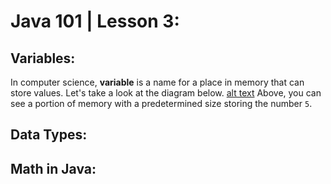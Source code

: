 # Java 101 | Lesson 3:
## Variables:
In computer science, **variable** is a name for a place in memory that can store values. Let's take a look at the diagram below.
[alt text](memory.png)
Above, you can see a portion of memory with a predetermined size storing the number `5`.
## Data Types:
## Math in Java:
